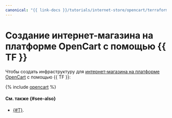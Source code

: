 ```yaml
---
canonical: "{{ link-docs }}/tutorials/internet-store/opencart/terraform"
---
```


# Создание интернет-магазина на платформе OpenCart с помощью {{ TF }}

Чтобы создать инфраструктуру для [интернет-магазина на платформе OpenCart](index.md) с помощью {{ TF }}:

{% include [opencart](../../../_tutorials/applied/opencart-terraform.md) %}

#### См. также {#see-also}

* [{#T}](console.md).